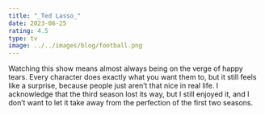 ```yaml
---
title: "_Ted Lasso_"
date: 2023-06-25
rating: 4.5
type: tv
image: ../../images/blog/football.png
---
```


Watching this show means almost always being on the verge of happy tears. Every character does exactly what you want them to, but it still feels like a surprise, because people just aren’t that nice in real life. I acknowledge that the third season lost its way, but I still enjoyed it, and I don’t want to let it take away from the perfection of the first two seasons.